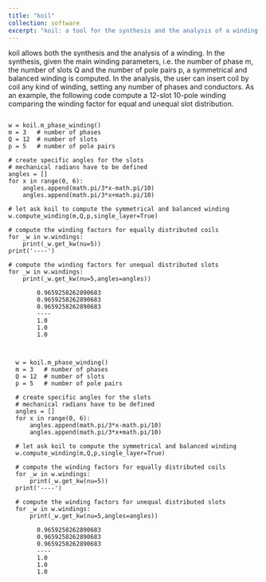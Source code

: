 ```yaml
---
title: "koil"
collection: software
excerpt: "koil: a tool for the synthesis and the analysis of a winding."
---
```

<p>
koil allows both the synthesis and the analysis of a winding. In the synthesis, given the main winding parameters, i.e. the number of phase m, the number of slots Q and the number of pole pairs p, a symmetrical and balanced winding is computed. In the analysis, the user can insert coil by coil any kind of winding, setting any number of phases and conductors. As an example, the following code compute a 12-slot 10-pole winding comparing the winding factor for equal and unequal slot distribution.</p>

<pre><code class="python">
w = koil.m_phase_winding()
m = 3   # number of phases
Q = 12  # number of slots
p = 5   # number of pole pairs

# create specific angles for the slots
# mechanical radians have to be defined
angles = []
for x in range(0, 6):
    angles.append(math.pi/3*x-math.pi/10)
    angles.append(math.pi/3*x+math.pi/10)

# let ask koil to compute the symmetrical and balanced winding
w.compute_winding(m,Q,p,single_layer=True)

# compute the winding factors for equally distributed coils
for _w in w.windings:
    print(_w.get_kw(nu=5))
print('----')

# compute the winding factors for unequal distributed slots
for _w in w.windings:
    print(_w.get_kw(nu=5,angles=angles))

		0.9659258262890683
		0.9659258262890683
		0.9659258262890683
		----
		1.0
		1.0
		1.0
	</code></pre>

  <pre><code class="language-python">
  w = koil.m_phase_winding()
  m = 3   # number of phases
  Q = 12  # number of slots
  p = 5   # number of pole pairs

  # create specific angles for the slots
  # mechanical radians have to be defined
  angles = []
  for x in range(0, 6):
      angles.append(math.pi/3*x-math.pi/10)
      angles.append(math.pi/3*x+math.pi/10)

  # let ask koil to compute the symmetrical and balanced winding
  w.compute_winding(m,Q,p,single_layer=True)

  # compute the winding factors for equally distributed coils
  for _w in w.windings:
      print(_w.get_kw(nu=5))
  print('----')

  # compute the winding factors for unequal distributed slots
  for _w in w.windings:
      print(_w.get_kw(nu=5,angles=angles))

  		0.9659258262890683
  		0.9659258262890683
  		0.9659258262890683
  		----
  		1.0
  		1.0
  		1.0
  	</code></pre>
